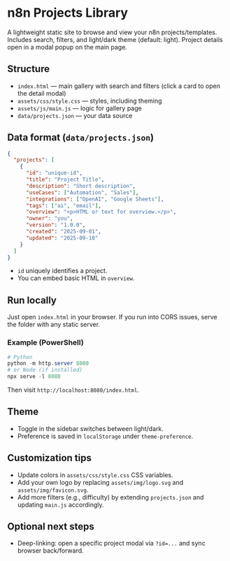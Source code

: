 # n8n Projects Library

A lightweight static site to browse and view your n8n projects/templates. Includes search, filters, and light/dark theme (default: light). Project details open in a modal popup on the main page.

## Structure

- `index.html` — main gallery with search and filters (click a card to open the detail modal)
- `assets/css/style.css` — styles, including theming
- `assets/js/main.js` — logic for gallery page
- `data/projects.json` — your data source

## Data format (`data/projects.json`)

```json
{
  "projects": [
    {
      "id": "unique-id",
      "title": "Project Title",
      "description": "Short description",
      "useCases": ["Automation", "Sales"],
      "integrations": ["OpenAI", "Google Sheets"],
      "tags": ["ai", "email"],
      "overview": "<p>HTML or text for overview.</p>",
      "owner": "you",
      "version": "1.0.0",
      "created": "2025-09-01",
      "updated": "2025-09-10"
    }
  ]
}
```

- `id` uniquely identifies a project.
- You can embed basic HTML in `overview`.

## Run locally

Just open `index.html` in your browser. If you run into CORS issues, serve the folder with any static server.

### Example (PowerShell)

```powershell
# Python
python -m http.server 8080
# or Node (if installed)
npx serve -l 8080
```

Then visit `http://localhost:8080/index.html`.

## Theme

- Toggle in the sidebar switches between light/dark.
- Preference is saved in `localStorage` under `theme-preference`.

## Customization tips

- Update colors in `assets/css/style.css` CSS variables.
- Add your own logo by replacing `assets/img/logo.svg` and `assets/img/favicon.svg`.
- Add more filters (e.g., difficulty) by extending `projects.json` and updating `main.js` accordingly.

## Optional next steps

- Deep-linking: open a specific project modal via `?id=...` and sync browser back/forward.
